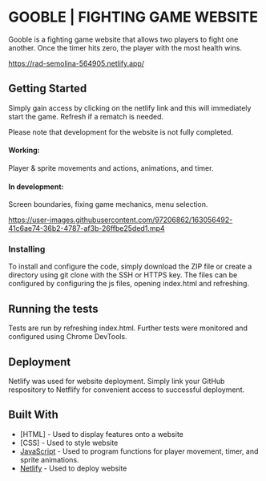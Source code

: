 # GOOBLE | FIGHTING GAME WEBSITE

Gooble is a fighting game website that allows two players to fight one another. Once the timer hits zero, the player with the most health wins. 

https://rad-semolina-564905.netlify.app/

## Getting Started

Simply gain access by clicking on the netlify link and this will immediately start the game. Refresh if a rematch is needed.

Please note that development for the website is not fully completed.

#### Working: 
Player & sprite movements and actions, animations, and timer.

#### In development:
Screen boundaries, fixing game mechanics, menu selection.

https://user-images.githubusercontent.com/97206862/163056492-41c6ae74-36b2-4787-af3b-26ffbe25ded1.mp4

### Installing

To install and configure the code, simply download the ZIP file or create a directory using git clone with the SSH or HTTPS key. The files can be configured by configuring the js files, opening index.html and refreshing. 

## Running the tests

Tests are run by refreshing index.html. Further tests were monitored and configured using Chrome DevTools. 

## Deployment

Netlify was used for website deployment. Simply link your GitHub respository to Netflify for convenient access to successful deployment.

## Built With

* [HTML] - Used to display features onto a website
* [CSS] - Used to style website 
* [JavaScript](https://www.javascript.com/) - Used to program functions for player movement, timer, and sprite animations.
* [Netlify](https://www.netlify.com/) - Used to deploy website
